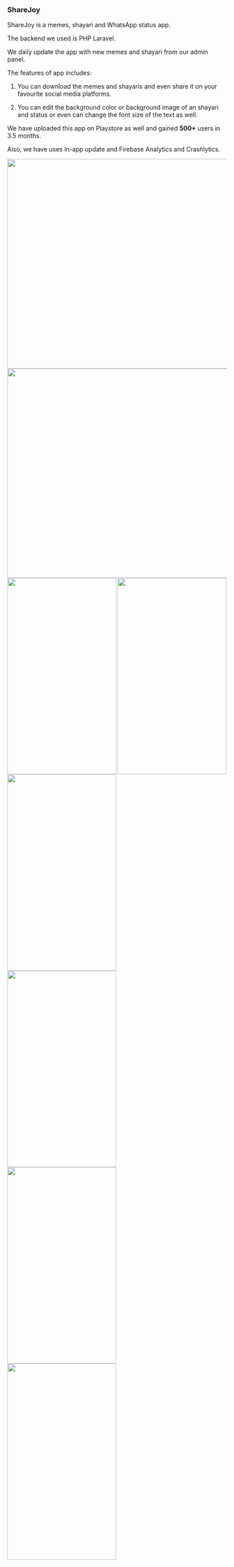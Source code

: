 <h3>ShareJoy</h3>

ShareJoy is a memes, shayari and WhatsApp status app.

The backend we used is PHP Laravel.

We daily update the app with new memes and shayari from our admin panel.

The features of app includes:

1) You can download the memes and shayaris and even share it on your favourite 
   social media platforms.

2) You can edit the background color or background image of an shayari and status or even can change the font size of the text as well.

We have uploaded this app on Playstore as well and gained <b>500+</b> users in 3.5 months. 

Also, we have uses In-app update and Firebase Analytics and Crashlytics. 
  
 
  <img src="https://user-images.githubusercontent.com/41661723/174475995-d17f2aae-b23d-494c-8905-2497ec2703f8.png" height="480" width=550/> 
  
  <img src="https://user-images.githubusercontent.com/41661723/174476004-3e6074cb-e673-4ce5-9ed8-f2a5a44109e7.png" height="480" width=550 /> 
  
  
<img align="left" src="https://user-images.githubusercontent.com/41661723/174480703-1db54b42-b070-4825-af79-2ba8ac858088.png" height="450" width=250/>  

<img align="left" src="https://user-images.githubusercontent.com/41661723/174480707-ac1fbb29-13c8-4202-9880-7cb862f8c8c2.png" height="450" width=250/>
  
<img src="https://user-images.githubusercontent.com/41661723/174480686-8c365faf-cbdb-4f60-a5de-b29474c4af0e.png" height="450" width=250/>  

<img align="left" src="https://user-images.githubusercontent.com/41661723/174480691-05dc8119-1c65-4c25-a1f3-f8a6ff7ac718.png" height="450" width=250/>  

<img align="left" src="https://user-images.githubusercontent.com/41661723/174480695-987aca20-90d2-4b3a-8e08-7a49a056e3e8.png" height="450" width=250/>  

<img align="left" src="https://user-images.githubusercontent.com/41661723/174480718-65a9f751-ce1b-40e5-8faf-f9dd339a0944.png" height="450" width=250/>  










